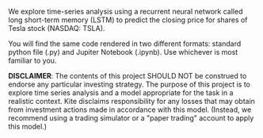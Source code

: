 We explore time-series analysis using a recurrent neural network called long short-term memory (LSTM) to predict the closing price for shares of Tesla stock (NASDAQ: TSLA).

You will find the same code rendered in two different formats: standard python file (.py) and Jupiter Notebook (.ipynb). Use whichever is most familiar to you.

**DISCLAIMER**: The contents of this project SHOULD NOT be construed to endorse any particular investing strategy. The purpose of this project is to explore time series analysis and a model appropriate for the task in a realistic context. Kite disclaims responsibility for any losses that may obtain from investment actions made in accordance with this model. (Instead, we recommend using a trading simulator or a "paper trading" account to apply this model.)
